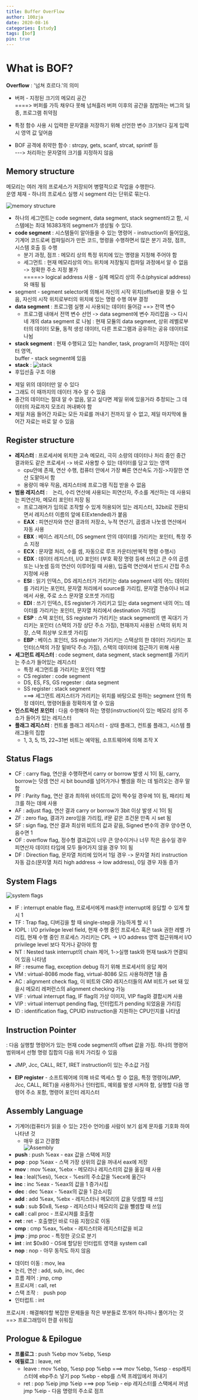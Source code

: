 ```yaml
---
title: Buffer OverFlow
author: 100zja
date: 2020-08-16
categories: [study]
tags: [bof]
pin: true
---
```



# What is BOF?

**Overflow** : '넘쳐 흐르다.'의 의미   
* 버퍼 - 지정된 크기의 메모리 공간  
====> 버퍼를 가득 채우다 못해 넘쳐흘러 버퍼 이후의 공간을 침범하는 버그의 일종, 프로그램 취약점    

* 특정 함수 사용 시 입력한 문자열을 저장하기 위해 선언한 변수 크기보다 길게 입력 시 영역 값 덮어씀   

* BOF 공격에 취약한 함수 : strcpy, gets, scanf, strcat, sprintf 등  
---> 처리하는 문자열의 크기를 지정하지 않음  

## Memory structure

메모리는 여러 개의 프로세스가 저장되어 병렬적으로 작업을 수행한다.   
운영 체재 - 하나의 프로세스 실행 시 segment 라는 단위로 묶는다.   

![memory structure](.\image\메모리_구조.png)

* 하나의 세그먼트는 code segment, data segment, stack segment라고 함, 시스템에는 최대 16383개의 segment가 생성될 수 있다.   
* **code segment** : 시스템들이 알아들을 수 있는 명령어 - instruction이 들어있음, 기계어 코드로써 컴파일러가 만든 코드, 명령을 수행하면서 많은 분기 과정, 점프, 시스템 호출 등 수행  
  - 분기 과정, 점프 : 메모리 상의 특정 위치에 있는 명령을 지정해 주어야 함   
  - 세그먼트 : 현재 메모리상의 어느 위치에 저장될지 컴파일 과정에서 알 수 없음 -> 정확한 주소 지정 불가   
=====> logical address 사용 - 실제 메모리 상의 주소(physical address)와 매핑 됨  
* segment - segment selector에 의해서 자신의 시작 위치(offset)을 찾을 수 있음, 자신의 시작 위치로부터의 위치에 있는 명령 수행 여부 결정  
* **data segment** : 프로그램 실행 시 사용되는 데이터 들어감 ==> 전역 변수   
  - 프로그램 내애서 전역 변수 선언 -> data segment에 변수 자리잡음 -> 다시 네 개의 data segment 로 나뉨 : 현재 모듈의 data segment, 상위 레벨로부터의 데이터 모듈, 동적 생성 데이터, 다른 프로그램과 공유하는 공유 데이터로 나뉨  
* **stack segment** : 현재 수행되고 있는 handler, task, program이 저장하는 데이터 영역,   
buffer - stack segment에 있음
* **stack** : 
![stack](.\image\stack.png)
*  후입선출 구조 이용    
  - 제일 위의 데이터만 알 수 있다  
  - 그래도 이 때까지의 데이터 개수 알 수 있음    
  - 중간의 데이터는 절대 알 수 없음, 알고 싶다면 제일 위에 있을거라 추정되는 그 데이터의 자료까지 모조리 꺼내봐야 함    
  - 제일 처음 들어간 자료는 모든 자료를 꺼내기 전까지 알 수 없고, 제일 마지막에 들어간 자료는 바로 알 수 있음     
## Register structure
* **레지스터** : 프로세서에 위치한 고속 메모리, 극히 소량의 데이터나 처리 중인 중간 결과와도 같은 프로세서 -> 바로 사용할 수 있는 데이터를 담고 있는 영역   
  - cpu안에 존재, 연산 수행, 컴퓨터 안에서 가장 빠른 연산속도 가짐->자잘한 연산 도맡아서 함   
  - 용량이 매우 작음, 레지스터에 프로그램 직접 받을 수 없음   
 * **범용 레지스터** :　논리, 수리 연산에 사용되는 피연산자, 주소를 계산하는 데 사용되는 피연산자, 메모리 포인터 저장 됨   
    - 프로그래머가 임의로 조작할 수 있게 허용되어 있는 레지스터, 32bit로 전환되면서 레지스터 이름의 앞에 E(Extended)가 붙음   
    - **EAX** : 피연산자와 연산 결과의 저장소, 누적 연산기, 곱셈과 나눗셈 연산에서 자동 사용   
    - **EBX** : 베이스 레지스터, DS segment 안의 데이터를 가리키는 포인터, 특정 주소 지정   
    - **ECX** : 문자열 처리, 수를 셈, 자동으로 루프 카운터(반복적 명령 수행시)   
    - **EDX** : 데이터 레지스터, I/O 포인터 (부호 확장 명령 등에 쓰이고 큰 수의 곱셈 또는 나눗셈 등의 연산이 이루어질 때 사용), 입출력 연산에서 반드시 간접 주소 지정에 사용   
   - **ESI** : 읽기 인덱스, DS 레지스터가 가리키는 data segment 내의 어느 데이터를 가리키는 포인터, 문자열 처리에서 source를 가리킴, 문자열 전송이나 비교에서 사용, 주로 소스 문자열 오프셋 가리킴   
    - **EDI** : 쓰기 인덱스, ES register가 가리키고 있는 data segment 내의 어느 데이터를 가리키는 포인터, 문자열 처리에서 destination 가리킴   
    - **ESP** : 스택 포인터, SS register가 가리키는 stack segment의 맨 꼭대기 가리키는 포인터 (스택의 가장 상단 주소 가짐), 현재까지 사용된 스택의 위치 저장, 스택 최상부 오프셋 가리킴   
    - **EBP** : 베이스 포인터, SS register가 가리키는 스택상의 한 데이터 가리키는 포인터(스택의 가장 밑바닥 주소 가짐), 스택의 데이터에 접근하기 위해 사용   
* **세그먼트 레지스터** : code segment, data segment, stack segment를 가리키는 주소가 들어있는 레지스터   
   - 특정 세그먼트를 가리키는 포인터 역할   
    - CS register : code segment   
    - DS, ES, FS, GS regester : data segment   
    - SS register : stack segment   
===> 세그먼트 레지스터가 가리키는 위치를 바탕으로 원하는 segment 안의 특정 데이터, 명령어들을 정확하게 열 수 있음   
* **인스트럭션 포인터** : 다음 수행해야 하는 명령(instruction)이 있는 메모리 상의 주소가 들어가 있는 레지스터    
* **플래그 레지스터** : 컨트롤 플래그 레지스터 - 상태 플래그, 컨트롤 플래그, 시스템 플래그들의 집합   
  - 1, 3, 5, 15, 22~31번 비트는 예약됨, 소프트웨어에 의해 조작 X   



## Status Flags

  - CF : carry flag, 연산을 수행하면서 carry or borrow 발생 시 1이 됨, carry, borrow는 덧셈 연산 시 bit bound를 넘어가거나 뺄셈을 하는 데 빌려오는 경우 말함  
  - PF : Parity flag, 연산 결과 최하위 바이트의 값이 짝수일 경우에 1이 됨, 패리티 체크를 하는 데에 사용   
  - AF : adjust flag, 연산 결과 carry or borrow가 3bit 이상 발생 시 1이 됨   
  - ZF : zero flag, 결과가 zero임을 가리킴, if문 같은 조건문 만족 시 set 됨   
  - SF : sign flag, 연산 결과 최상위 비트의 값과 같음, Signed 변수의 경우 양수면 0, 음수면 1   
  - OF : overflow flag, 정수형 결과값이 너무 큰 양수이거나 너무 작은 음수일 경우 피연산자 데이터 타입에 모두 들어가지 않을 경우 1이 됨   
  - DF : Direction flag, 문자열 처리에 있어서 1일 경우 -> 문자열 처리 instruction 자동 감소(문자열 처리 high address -> low address), 0일 경우 자동 증가    

## System Flags

![system flags](.\image\system_flags.png)
  - IF : interrupt enable flag, 프로세서에게 mask한 interrupt에 응답할 수 있게 할 시 1
  - TF : Trap flag, 디버깅을 할 때 single-step을 가능하게 할 시 1
  - IOPL : I/O privilege level field, 현재 수행 중인 프로세스 혹은 task 권한 레벨 가리킴, 현재 수행 중인 프로세스 가리키는 CPL -> I/O address 영역 접근위해서 I/O privilege level 보다 작거나 같아야 함
  - NT : Nested task interrupt의 chain 제어, 1->실행 task와 현재 task가 연결되어 있음 나타냄
  - RF : resume flag, exception debug 하기 위해 프로세서의 응답 제어
  - VM : virtual-8086 mode flag, virtual-8086 모드 사용하려면 1을 줌
  - AC : alignment check flag, 이 비트와 CR0 레지스터들의 AM 비트가 set 돼 있을시 메모리 레퍼런스의 alignment checking 가능
  - VIF : virtual interrupt flag, IF flag의 가상 이미지, VIP flag와 결합시켜 사용
  - VIP : virtual interrupt pending flag, 인터럽트가 pending 되었음을 가리킴
  - ID : identification flag, CPUID instruction을 지원하는 CPU인지를 나타냄


## Instruction Pointer

: 다음 실행할 명령어가 있는 현재 code segment의 offset 값을 가짐. 하나의 명령어 범위에서 선형 명령 집합의 다음 위치 가리킬 수 있음  
  - JMP, Jcc, CALL, RET, IRET instruction이 있는 주소값 가짐   
* **EIP register** - 소프트웨어에 의해 바로 엑세스 할 수 없음, 특정 명령어(JMP, Jcc, CALL, RET)을 사용하거나 인터럽트, 예외를 발생 시켜야 함, 실행할 다음 명령어 주소 포함, 명령어 포인터 레지스터   

## Assembly Language

* 기계어(컴퓨터가 읽을 수 있는 2진수 언어)를 사람이 보기 쉽게 문자를 기호화 하여 나타낸 것   
  - 매우 쉽고 간결함   
![Assembly](.\image\어셈블리어.png)
* **push** : push %eax - eax 값을 스택에 저장  
* **pop** : pop %eax - 스택 가장 상위의 값을 꺼내서 eax에 저장  
* **mov** : mov %eax, %ebx - 메모리나 레지스터의 값을 옮길 때 사용  
* **lea** : leal(%esi), %ecx - %esi의 주소값을 %ecx에 옮긴다  
* **inc** : inc %eax - %eax의 값을 1 증가시킴  
* **dec** : dec %eax - %eax의 값을 1 감소시킴  
* **add** : add %eax, %ebx - 레지스터나 메모리의 값을 덧셈할 때 쓰임 
* **sub** : sub $0x8, %esp - 레지스터나 메모리의 값을 뺄셈할 때 쓰임  
* **call** : call proc - 프로시져를 호출함  
* **ret** : ret - 호출했던 바로 다음 지점으로 이동  
* **cmp** : cmp %eax, %ebx - 레지스터와 레지스터값을 비교  
* **jmp** : jmp proc - 특정한 곳으로 분기  
* **int** : int $0x80 - OS에 할당된 인터럽트 영역을 system call  
* **nop** : nop - 아무 동작도 하지 않음  

- 데이터 이동 : mov, lea  
- 논리, 연산 : add, sub, inc, dec  
- 흐름 제어 : jmp, cmp  
- 프로시져 : call, ret  
- 스택 조작 :　push pop  
- 인터럽트 : int  

프로시져 : 해결해야할 복잡한 문제들을 작은 부분들로 쪼개어 하나하나 풀어가는 것==> 프로그래밍이 한결 쉬워짐  
## Prologue & Epilogue

* **프롤로그** : push %ebp
	      mov %ebp, %esp
* **에필로그** : leave, ret
  - leave : 
	  mov %ebp, %esp 
	  pop %ebp 
	  ===> mov %ebp, %esp - esp레지스터에 ebp주소 넣기
		pop %ebp - ebp를 스택 프레임에서 꺼내기
  - ret :  pop %eip
	  jmp %eip
	  ===>  pop %eip - eip 레지스터를 스택에서 꺼냄
		jmp %eip - 다음 명령의 주소로 점프  